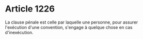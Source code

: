 # Article 1226

La clause pénale est celle par laquelle une personne, pour assurer l'exécution d'une convention, s'engage à quelque chose en cas d'inexécution.
